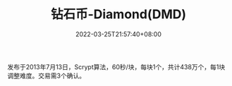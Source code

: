 ﻿---
weight: 
title: "钻石币-Diamond(DMD)"
description: "发布于2013年7月13日，Scrypt算法，60秒/块，每块1个，共计438万个，每1块调整难度"
date: 2022-03-25T21:57:40+08:00
lastmod: 2022-03-25T16:45:40+08:00
draft: false
authors: ["Metabd"]
featuredImage: "zuanshibi-diamonddmd.webp"
link: ""
tags: ["数字代币","钻石币-Diamond(DMD)"]
categories: ["navigation"]
navigation: ["数字代币"]
lightgallery: true
toc: true
pinned: false
recommend: false
recommend1: false
---
发布于2013年7月13日，Scrypt算法，60秒/块，每块1个，共计438万个，每1块调整难度。交易需3个确认。
